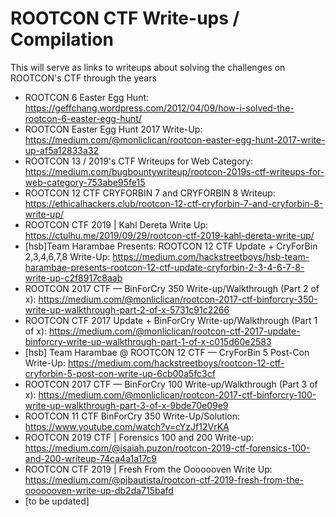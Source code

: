 # ROOTCON CTF Write-ups / Compilation
This will serve as links to writeups about solving the challenges on ROOTCON's CTF through the years

- ROOTCON 6 Easter Egg Hunt: https://geffchang.wordpress.com/2012/04/09/how-i-solved-the-rootcon-6-easter-egg-hunt/
- ROOTCON Easter Egg Hunt 2017 Write-Up: https://medium.com/@monliclican/rootcon-easter-egg-hunt-2017-write-up-af5a12833a32
- ROOTCON 13 / 2019's CTF Writeups for Web Category: https://medium.com/bugbountywriteup/rootcon-2019s-ctf-writeups-for-web-category-753abe95fe15
- ROOTCON 12 CTF CRYFORBIN 7 and CRYFORBIN 8 Writeup: https://ethicalhackers.club/rootcon-12-ctf-cryforbin-7-and-cryforbin-8-write-up/
- ROOTCON CTF 2019 | Kahl Dereta Write Up: https://ctulhu.me/2019/09/29/rootcon-ctf-2019-kahl-dereta-write-up/
- [hsb]Team Harambae Presents: ROOTCON 12 CTF Update + CryForBin 2,3,4,6,7,8 Write-Up: https://medium.com/hackstreetboys/hsb-team-harambae-presents-rootcon-12-ctf-update-cryforbin-2-3-4-6-7-8-write-up-c2f8917c8aab
- ROOTCON 2017 CTF — BinForCry 350 Write-up/Walkthrough (Part 2 of x): https://medium.com/@monliclican/rootcon-2017-ctf-binforcry-350-write-up-walkthrough-part-2-of-x-5731c91c2266
- ROOTCON CTF 2017 Update + BinForCry Write-up/Walkthrough (Part 1 of x): https://medium.com/@monliclican/rootcon-ctf-2017-update-binforcry-write-up-walkthrough-part-1-of-x-c015d60e2583
- [hsb] Team Harambae @ ROOTCON 12 CTF — CryForBin 5 Post-Con Write-Up: https://medium.com/hackstreetboys/rootcon-12-ctf-cryforbin-5-post-con-write-up-6cb00a5fc3cf
- ROOTCON 2017 CTF — BinForCry 100 Write-up/Walkthrough (Part 3 of x): https://medium.com/@monliclican/rootcon-2017-ctf-binforcry-100-write-up-walkthrough-part-3-of-x-9bde70e09e9
- ROOTCON 11 CTF BinForCry 350 Write-Up/Solution: https://www.youtube.com/watch?v=cYzJf12VrKA
- ROOTCON 2019 CTF | Forensics 100 and 200 Write-up: https://medium.com/@isaiah.puzon/rootcon-2019-ctf-forensics-100-and-200-writeup-74ca4a1a17c9
- ROOTCON CTF 2019 | Fresh From the Ooooooven Write Up: https://medium.com/@pjbautista/rootcon-ctf-2019-fresh-from-the-ooooooven-write-up-db2da715bafd
- [to be updated]

